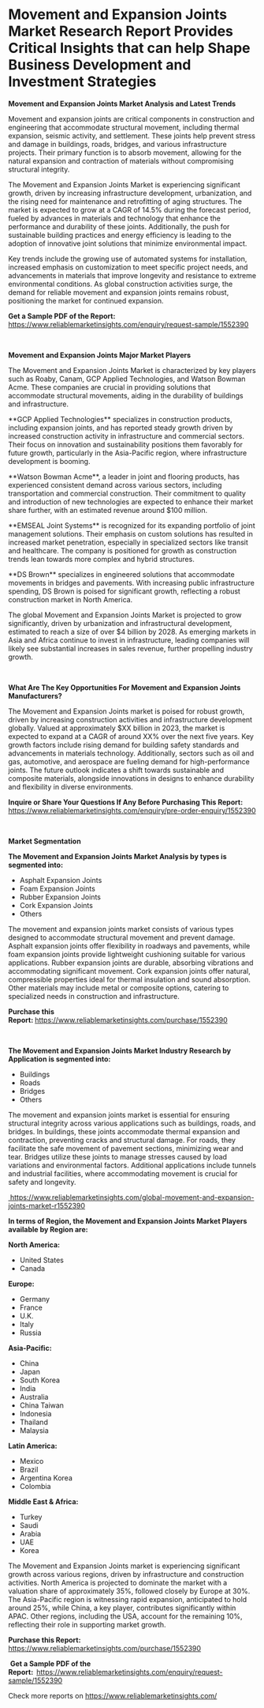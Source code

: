<p><h1>Movement and Expansion Joints Market Research Report Provides Critical Insights that can help Shape Business Development and Investment Strategies</h1></p><p><strong>Movement and Expansion Joints Market Analysis and Latest Trends</strong></p>
<p><p>Movement and expansion joints are critical components in construction and engineering that accommodate structural movement, including thermal expansion, seismic activity, and settlement. These joints help prevent stress and damage in buildings, roads, bridges, and various infrastructure projects. Their primary function is to absorb movement, allowing for the natural expansion and contraction of materials without compromising structural integrity.</p><p>The Movement and Expansion Joints Market is experiencing significant growth, driven by increasing infrastructure development, urbanization, and the rising need for maintenance and retrofitting of aging structures. The market is expected to grow at a CAGR of 14.5% during the forecast period, fueled by advances in materials and technology that enhance the performance and durability of these joints. Additionally, the push for sustainable building practices and energy efficiency is leading to the adoption of innovative joint solutions that minimize environmental impact.</p><p>Key trends include the growing use of automated systems for installation, increased emphasis on customization to meet specific project needs, and advancements in materials that improve longevity and resistance to extreme environmental conditions. As global construction activities surge, the demand for reliable movement and expansion joints remains robust, positioning the market for continued expansion.</p></p>
<p><strong>Get a Sample PDF of the Report:&nbsp;</strong> <a href="https://www.reliablemarketinsights.com/enquiry/request-sample/1552390?utm_campaign=1512&utm_medium=2&utm_source=Github&utm_content=ia&utm_term=01022025&utm_id=movement-and-expansion-joints">https://www.reliablemarketinsights.com/enquiry/request-sample/1552390</a></p>
<p>&nbsp;</p>
<p><strong>Movement and Expansion Joints Major Market Players</strong></p>
<p><p>The Movement and Expansion Joints Market is characterized by key players such as Roaby, Canam, GCP Applied Technologies, and Watson Bowman Acme. These companies are crucial in providing solutions that accommodate structural movements, aiding in the durability of buildings and infrastructure.</p><p>**GCP Applied Technologies** specializes in construction products, including expansion joints, and has reported steady growth driven by increased construction activity in infrastructure and commercial sectors. Their focus on innovation and sustainability positions them favorably for future growth, particularly in the Asia-Pacific region, where infrastructure development is booming.</p><p>**Watson Bowman Acme**, a leader in joint and flooring products, has experienced consistent demand across various sectors, including transportation and commercial construction. Their commitment to quality and introduction of new technologies are expected to enhance their market share further, with an estimated revenue around $100 million.</p><p>**EMSEAL Joint Systems** is recognized for its expanding portfolio of joint management solutions. Their emphasis on custom solutions has resulted in increased market penetration, especially in specialized sectors like transit and healthcare. The company is positioned for growth as construction trends lean towards more complex and hybrid structures.</p><p>**DS Brown** specializes in engineered solutions that accommodate movements in bridges and pavements. With increasing public infrastructure spending, DS Brown is poised for significant growth, reflecting a robust construction market in North America.</p><p>The global Movement and Expansion Joints Market is projected to grow significantly, driven by urbanization and infrastructural development, estimated to reach a size of over $4 billion by 2028. As emerging markets in Asia and Africa continue to invest in infrastructure, leading companies will likely see substantial increases in sales revenue, further propelling industry growth.</p></p>
<p>&nbsp;</p>
<p><strong>What Are The Key Opportunities For Movement and Expansion Joints Manufacturers?</strong></p>
<p><p>The Movement and Expansion Joints market is poised for robust growth, driven by increasing construction activities and infrastructure development globally. Valued at approximately $XX billion in 2023, the market is expected to expand at a CAGR of around XX% over the next five years. Key growth factors include rising demand for building safety standards and advancements in materials technology. Additionally, sectors such as oil and gas, automotive, and aerospace are fueling demand for high-performance joints. The future outlook indicates a shift towards sustainable and composite materials, alongside innovations in designs to enhance durability and flexibility in diverse environments.</p></p>
<p><strong>Inquire or Share Your Questions If Any Before Purchasing This Report:</strong> <a href="https://www.reliablemarketinsights.com/enquiry/pre-order-enquiry/1552390?utm_campaign=1512&utm_medium=2&utm_source=Github&utm_content=ia&utm_term=01022025&utm_id=movement-and-expansion-joints">https://www.reliablemarketinsights.com/enquiry/pre-order-enquiry/1552390</a></p>
<p>&nbsp;</p>
<p><strong>Market Segmentation</strong></p>
<p><strong>The Movement and Expansion Joints Market Analysis by types is segmented into:</strong></p>
<p><ul><li>Asphalt Expansion Joints</li><li>Foam Expansion Joints</li><li>Rubber Expansion Joints</li><li>Cork Expansion Joints</li><li>Others</li></ul></p>
<p><p>The movement and expansion joints market consists of various types designed to accommodate structural movement and prevent damage. Asphalt expansion joints offer flexibility in roadways and pavements, while foam expansion joints provide lightweight cushioning suitable for various applications. Rubber expansion joints are durable, absorbing vibrations and accommodating significant movement. Cork expansion joints offer natural, compressible properties ideal for thermal insulation and sound absorption. Other materials may include metal or composite options, catering to specialized needs in construction and infrastructure.</p></p>
<p><strong>Purchase this Report:&nbsp;</strong><a href="https://www.reliablemarketinsights.com/purchase/1552390?utm_campaign=1512&utm_medium=2&utm_source=Github&utm_content=ia&utm_term=01022025&utm_id=movement-and-expansion-joints">https://www.reliablemarketinsights.com/purchase/1552390</a></p>
<p>&nbsp;</p>
<p><strong>The Movement and Expansion Joints Market Industry Research by Application is segmented into:</strong></p>
<p><ul><li>Buildings</li><li>Roads</li><li>Bridges</li><li>Others</li></ul></p>
<p><p>The movement and expansion joints market is essential for ensuring structural integrity across various applications such as buildings, roads, and bridges. In buildings, these joints accommodate thermal expansion and contraction, preventing cracks and structural damage. For roads, they facilitate the safe movement of pavement sections, minimizing wear and tear. Bridges utilize these joints to manage stresses caused by load variations and environmental factors. Additional applications include tunnels and industrial facilities, where accommodating movement is crucial for safety and longevity.</p></p>
<p><a href="https://www.reliablemarketinsights.com/global-movement-and-expansion-joints-market-r1552390?utm_campaign=1512&utm_medium=2&utm_source=Github&utm_content=ia&utm_term=01022025&utm_id=movement-and-expansion-joints">&nbsp;https://www.reliablemarketinsights.com/global-movement-and-expansion-joints-market-r1552390</a></p>
<p><strong>In terms of Region, the Movement and Expansion Joints Market Players available by Region are:</strong></p>
<p>
    <p> <strong> North America: </strong>
        <ul>
            <li>United States</li>
            <li>Canada</li>
        </ul>
        </p> 
    <p> <strong> Europe: </strong>
        <ul>
            <li>Germany</li>
            <li>France</li>
            <li>U.K.</li>
            <li>Italy</li>
            <li>Russia</li>
        </ul>
        </p> 
    <p> <strong> Asia-Pacific: </strong>
        <ul>
            <li>China</li>
            <li>Japan</li>
            <li>South Korea</li>
            <li>India</li>
            <li>Australia</li>
            <li>China Taiwan</li>
            <li>Indonesia</li>
            <li>Thailand</li>
            <li>Malaysia</li>
        </ul>
        </p> 
    <p> <strong> Latin America: </strong>
        <ul>
            <li>Mexico</li>
            <li>Brazil</li>
            <li>Argentina Korea</li>
            <li>Colombia</li>
        </ul>
        </p> 
    <p> <strong> Middle East & Africa: </strong>
        <ul>
            <li>Turkey</li>
            <li>Saudi</li>
            <li>Arabia</li>
            <li>UAE</li>
            <li>Korea</li>
        </ul>
    </p>
    </p>
<p><p>The Movement and Expansion Joints market is experiencing significant growth across various regions, driven by infrastructure and construction activities. North America is projected to dominate the market with a valuation share of approximately 35%, followed closely by Europe at 30%. The Asia-Pacific region is witnessing rapid expansion, anticipated to hold around 25%, while China, a key player, contributes significantly within APAC. Other regions, including the USA, account for the remaining 10%, reflecting their role in supporting market growth.</p></p>
<p><strong>Purchase this Report: </strong><a href="https://www.reliablemarketinsights.com/purchase/1552390?utm_campaign=1512&utm_medium=2&utm_source=Github&utm_content=ia&utm_term=01022025&utm_id=movement-and-expansion-joints">https://www.reliablemarketinsights.com/purchase/1552390</a></p>
<p>&nbsp;<strong>Get a Sample PDF of the Report:&nbsp;&nbsp;</strong><a href="https://www.reliablemarketinsights.com/enquiry/request-sample/1552390?utm_campaign=1512&utm_medium=2&utm_source=Github&utm_content=ia&utm_term=01022025&utm_id=movement-and-expansion-joints">https://www.reliablemarketinsights.com/enquiry/request-sample/1552390</a></p>
<p><strong></strong></p>
<p>Check more reports on <a href="https://www.reliablemarketinsights.com/?utm_campaign=1512&utm_medium=2&utm_source=Github&utm_content=ia&utm_term=01022025&utm_id=movement-and-expansion-joints">https://www.reliablemarketinsights.com/</a></p>